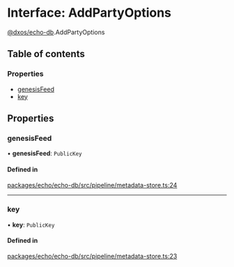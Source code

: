 # Interface: AddPartyOptions

[@dxos/echo-db](../modules/dxos_echo_db.md).AddPartyOptions

## Table of contents

### Properties

- [genesisFeed](dxos_echo_db.AddPartyOptions.md#genesisfeed)
- [key](dxos_echo_db.AddPartyOptions.md#key)

## Properties

### genesisFeed

• **genesisFeed**: `PublicKey`

#### Defined in

[packages/echo/echo-db/src/pipeline/metadata-store.ts:24](https://github.com/dxos/dxos/blob/32ae9b579/packages/echo/echo-db/src/pipeline/metadata-store.ts#L24)

___

### key

• **key**: `PublicKey`

#### Defined in

[packages/echo/echo-db/src/pipeline/metadata-store.ts:23](https://github.com/dxos/dxos/blob/32ae9b579/packages/echo/echo-db/src/pipeline/metadata-store.ts#L23)
